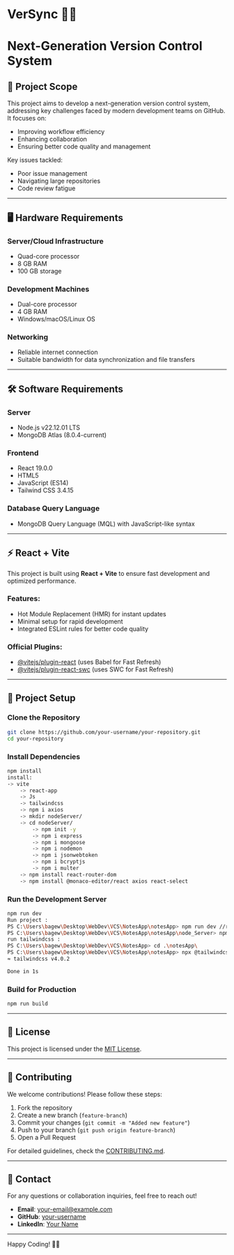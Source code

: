 # VerSync 🚀🚀
# Next-Generation Version Control System

## 🚀 Project Scope
This project aims to develop a next-generation version control system, addressing key challenges faced by modern development teams on GitHub. It focuses on:
- Improving workflow efficiency
- Enhancing collaboration
- Ensuring better code quality and management

Key issues tackled:
- Poor issue management
- Navigating large repositories
- Code review fatigue

---

## 🖥 Hardware Requirements
### **Server/Cloud Infrastructure**
- Quad-core processor
- 8 GB RAM
- 100 GB storage

### **Development Machines**
- Dual-core processor
- 4 GB RAM
- Windows/macOS/Linux OS

### **Networking**
- Reliable internet connection
- Suitable bandwidth for data synchronization and file transfers

---

## 🛠 Software Requirements
### **Server**
- Node.js v22.12.01 LTS
- MongoDB Atlas (8.0.4-current)

### **Frontend**
- React 19.0.0
- HTML5
- JavaScript (ES14)
- Tailwind CSS 3.4.15

### **Database Query Language**
- MongoDB Query Language (MQL) with JavaScript-like syntax

---

## ⚡ React + Vite
This project is built using **React + Vite** to ensure fast development and optimized performance.

### Features:
- Hot Module Replacement (HMR) for instant updates
- Minimal setup for rapid development
- Integrated ESLint rules for better code quality

### Official Plugins:
- [@vitejs/plugin-react](https://github.com/vitejs/vite-plugin-react/blob/main/packages/plugin-react/README.md) (uses Babel for Fast Refresh)
- [@vitejs/plugin-react-swc](https://github.com/vitejs/vite-plugin-react-swc) (uses SWC for Fast Refresh)

---

## 📂 Project Setup
### **Clone the Repository**
```sh
git clone https://github.com/your-username/your-repository.git
cd your-repository
```

### **Install Dependencies**
```sh
npm install
install:
-> vite 
	-> react-app
	-> Js
	-> tailwindcss
    -> npm i axios
    -> mkdir nodeServer/
	-> cd nodeServer/
		-> npm init -y
		-> npm i express
        -> npm i mongoose
        -> npm i nodemon
		-> npm i jsonwebtoken
		-> npm i bcryptjs
		-> npm i multer
	-> npm install react-router-dom 
	-> npm install @monaco-editor/react axios react-select

```

### **Run the Development Server**
```sh
npm run dev
Run project :
PS C:\Users\bagew\Desktop\WebDev\VCS\NotesApp\notesApp> npm run dev //run frontend
PS C:\Users\bagew\Desktop\WebDev\VCS\NotesApp\notesApp\node_Server> npm run dev //run backend
run tailwindcss :
PS C:\Users\bagew\Desktop\WebDev\VCS\NotesApp> cd .\notesApp\
PS C:\Users\bagew\Desktop\WebDev\VCS\NotesApp\notesApp> npx @tailwindcss/cli -i ./src/input.css -o ./src/output.css --watch
≈ tailwindcss v4.0.2

Done in 1s

```

### **Build for Production**
```sh
npm run build
```

---

## 📜 License
This project is licensed under the [MIT License](LICENSE).

---

## 🤝 Contributing
We welcome contributions! Please follow these steps:
1. Fork the repository
2. Create a new branch (`feature-branch`)
3. Commit your changes (`git commit -m "Added new feature"`)
4. Push to your branch (`git push origin feature-branch`)
5. Open a Pull Request

For detailed guidelines, check the [CONTRIBUTING.md](CONTRIBUTING.md).

---

## 📧 Contact
For any questions or collaboration inquiries, feel free to reach out!

- **Email**: your-email@example.com
- **GitHub**: [your-username](https://github.com/your-username)
- **LinkedIn**: [Your Name](https://linkedin.com/in/your-profile)

---

Happy Coding! 🎉🚀
